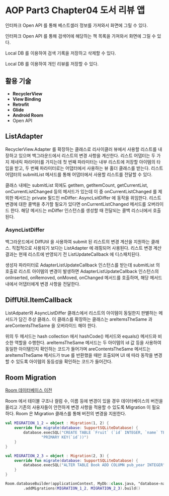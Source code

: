 # AOP Part3 Chapter04 도서 리뷰 앱

인터파크 Open API 를 통해 베스트셀러 정보를 가져와서 화면에 그릴 수 있다.

인터파크 Open API 를 통해 검색어에 해당하는 책 목록을 가져와서 화면에 그릴 수 있다.

Local DB 를 이용하여 검색 기록을 저장하고 삭제할 수 있다.

Local DB 를 이용하여 개인 리뷰를 저장할 수 있다.

## 활용 기술

- **RecyclerView**
- **View Binding**
- **Retrofit**
- **Glide**
- **Android Room**
- Open API

## ListAdapter

RecyclerView.Adapter 를 확장하는 클래스로 리사이클러 뷰에서 사용할 리스트를 내장하고 있으며 백그라운드에서 리스트의 변경 사항을 계산한다. 리스트 어댑터는 두 가지 제네릭 파라미터를 가지는데 첫 번째 파라미터는 내부 리스트에 저장할 아이템의 타입을 받고, 두 번째 파라미터로는 어댑터에서 사용하는 뷰 홀더 클래스를 받는다. 리스트 어댑터의 submitList 메서드를 통해 어댑터에서 사용할 리스트를 전달할 수 있다.

클래스 내에는 submitList 외에도 getItem, getItemCount, getCurrentList, onCurrentListChanged 등의 메서드가 있는데 이 중 onCurrentListChanged 를 제외한 메서드는 private 필드인 mDiffer: AsyncLsitDiffer 에 동작을 위임한다. 리스트 변경에 대한 콜백을 추가할 필요가 있다면 onCurrentListChanged 메서드를 오버라이드 한다. 해당 메서드는 mDiffer 인스턴스를 생성할 때 전달되는 콜백 리스너에서 호출된다.

### AsyncListDiffer

백그라운드에서 DiffUtil 을 사용하여 submit 된 리스트의 변경 계산을 지원하는 클래스. 직접적으로 사용되기 보다는 ListAdapter 에 래핑되어 사용된다. 리스트 변경 계산 결과는 현재 리스트에 반영되기 전 ListUpdateCallback 에 디스패치된다.

생성자 파라미터로 AdapterListUpdateCallback 인스턴스를 받는데 submitList 의 호출로 리스트 아이템의 변경이 발생하면 AdapterListUpdateCallback 인스턴스의 onInserted, onRemoved, onMoved, onChanged 메서드를 호출하며, 해당 메서드 내에서 어댑터에게 변경 사항을 전달한다.

## DiffUtil.ItemCallback

ListAdpater와 AsyncListDiffer 클래스에서 리스트의 아이템이 동일한지 판별하는 메서드가 담긴 추상 클래스. 이 클래스를 확장하는 클래스는 areItemsTheSame 과 areContentsTheSame 을 오버라이드 해야 한다.

위의 두 메서드는 hash collection 에서 hashCode() 메서드와 equals() 메서드와 비슷한 역할을 수행한다. areItemsTheSame 메서드는 두 아이템의 id 값 등을 사용하여 동일한 아이템인지 확인하는 코드가 들어가며 areContentsTheSame 메서드는 areItemsTheSame 메서드가 true 를 반환했을 때만 호출되며 UI 에 따라 동작을 변경할 수 있도록 아이템의 동등성을 확인하는 코드가 들어간다.

## Room Migration

[Room 데이터베이스 이전](https://developer.android.com/training/data-storage/room/migrating-db-versions?hl=ko)

Room 에서 테이블 구조나 컬럼 수, 이름 등에 변경이 있을 경우 데이터베이스의 버전을 올리고 기존의 사용자들이 안전하게 변경 사항을 적용할 수 있도록 Migration 이 필요하다. Room 은 Migration 클래스를 통해 버전의 변경을 지원한다.

```kotlin
val MIGRATION_1_2 = object : Migration(1, 2) {
    override fun migrate(database: SupportSQLiteDatabase) {
        database.execSQL("CREATE TABLE `Fruit` (`id` INTEGER, `name` TEXT, " +
                "PRIMARY KEY(`id`))")
    }
}

val MIGRATION_2_3 = object : Migration(2, 3) {
    override fun migrate(database: SupportSQLiteDatabase) {
        database.execSQL("ALTER TABLE Book ADD COLUMN pub_year INTEGER")
    }
}

Room.databaseBuilder(applicationContext, MyDb::class.java, "database-name")
        .addMigrations(MIGRATION_1_2, MIGRATION_2_3).build()
```
